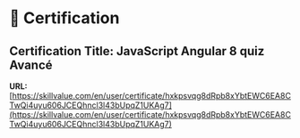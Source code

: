 # 📄 Certification

## Certification Title: **JavaScript Angular 8 quiz Avancé**


**URL:** [https://skillvalue.com/en/user/certificate/hxkpsvqg8dRpb8xYbtEWC6EA8CTwQi4uyu606JCEQhncl3l43bUpqZ1UKAg7](https://skillvalue.com/en/user/certificate/hxkpsvqg8dRpb8xYbtEWC6EA8CTwQi4uyu606JCEQhncl3l43bUpqZ1UKAg7)
